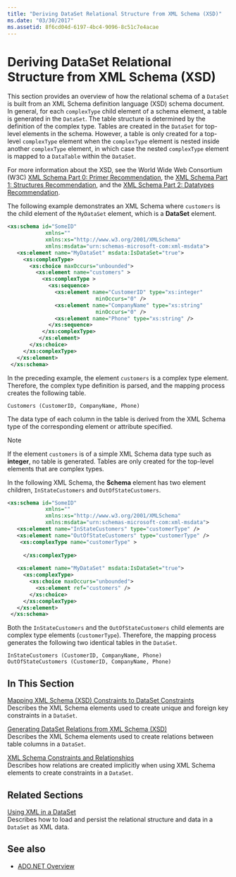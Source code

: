 ```yaml
---
title: "Deriving DataSet Relational Structure from XML Schema (XSD)"
ms.date: "03/30/2017"
ms.assetid: 8f6cd04d-6197-4bc4-9096-8c51c7e4acae
---
```

# Deriving DataSet Relational Structure from XML Schema (XSD)
This section provides an overview of how the relational schema of a `DataSet` is built from an XML Schema definition language (XSD) schema document. In general, for each `complexType` child element of a schema element, a table is generated in the `DataSet`. The table structure is determined by the definition of the complex type. Tables are created in the `DataSet` for top-level elements in the schema. However, a table is only created for a top-level `complexType` element when the `complexType` element is nested inside another `complexType` element, in which case the nested `complexType` element is mapped to a `DataTable` within the `DataSet`.  
  
 For more information about the XSD, see the World Wide Web Consortium (W3C) [XML Schema Part 0: Primer Recommendation](https://www.w3.org/TR/xmlschema-0/), the [XML Schema Part 1: Structures Recommendation](https://www.w3.org/TR/xmlschema-1/), and the [XML Schema Part 2: Datatypes Recommendation](https://www.w3.org/TR/xmlschema-2/).  
  
 The following example demonstrates an XML Schema where `customers` is the child element of the `MyDataSet` element, which is a **DataSet** element.  
  
```xml  
<xs:schema id="SomeID"
            xmlns=""
            xmlns:xs="http://www.w3.org/2001/XMLSchema"
            xmlns:msdata="urn:schemas-microsoft-com:xml-msdata">  
   <xs:element name="MyDataSet" msdata:IsDataSet="true">  
     <xs:complexType>  
       <xs:choice maxOccurs="unbounded">  
         <xs:element name="customers" >
           <xs:complexType >  
             <xs:sequence>  
               <xs:element name="CustomerID" type="xs:integer"
                            minOccurs="0" />  
               <xs:element name="CompanyName" type="xs:string"
                            minOccurs="0" />  
               <xs:element name="Phone" type="xs:string" />  
             </xs:sequence>  
           </xs:complexType>  
          </xs:element>  
       </xs:choice>  
     </xs:complexType>  
   </xs:element>  
 </xs:schema>  
```  
  
 In the preceding example, the element `customers` is a complex type element. Therefore, the complex type definition is parsed, and the mapping process creates the following table.  
  
```text  
Customers (CustomerID, CompanyName, Phone)  
```  
  
 The data type of each column in the table is derived from the XML Schema type of the corresponding element or attribute specified.  
  
> [!NOTE]
> If the element `customers` is of a simple XML Schema data type such as **integer**, no table is generated. Tables are only created for the top-level elements that are complex types.  
  
 In the following XML Schema, the **Schema** element has two element children, `InStateCustomers` and `OutOfStateCustomers`.  
  
```xml  
<xs:schema id="SomeID"
            xmlns=""
            xmlns:xs="http://www.w3.org/2001/XMLSchema"
            xmlns:msdata="urn:schemas-microsoft-com:xml-msdata">  
   <xs:element name="InStateCustomers" type="customerType" />  
   <xs:element name="OutOfStateCustomers" type="customerType" />  
    <xs:complexType name="customerType" >  
  
     </xs:complexType>  
  
   <xs:element name="MyDataSet" msdata:IsDataSet="true">  
     <xs:complexType>  
       <xs:choice maxOccurs="unbounded">  
         <xs:element ref="customers" />  
       </xs:choice>  
     </xs:complexType>  
   </xs:element>  
 </xs:schema>  
```  
  
 Both the `InStateCustomers` and the `OutOfStateCustomers` child elements are complex type elements (`customerType`). Therefore, the mapping process generates the following two identical tables in the `DataSet`.  
  
```text  
InStateCustomers (CustomerID, CompanyName, Phone)  
OutOfStateCustomers (CustomerID, CompanyName, Phone)  
```  
  
## In This Section  
 [Mapping XML Schema (XSD) Constraints to DataSet Constraints](mapping-xml-schema-xsd-constraints-to-dataset-constraints.md)  
 Describes the XML Schema elements used to create unique and foreign key constraints in a `DataSet`.  
  
 [Generating DataSet Relations from XML Schema (XSD)](generating-dataset-relations-from-xml-schema-xsd.md)  
 Describes the XML Schema elements used to create relations between table columns in a `DataSet`.  
  
 [XML Schema Constraints and Relationships](xml-schema-constraints-and-relationships.md)  
 Describes how relations are created implicitly when using XML Schema elements to create constraints in a `DataSet`.  
  
## Related Sections  
 [Using XML in a DataSet](using-xml-in-a-dataset.md)  
 Describes how to load and persist the relational structure and data in a `DataSet` as XML data.  
  
## See also

- [ADO.NET Overview](../ado-net-overview.md)
